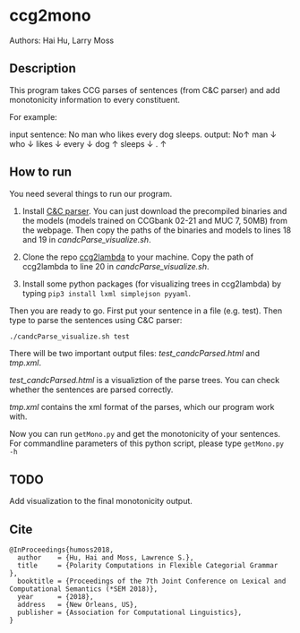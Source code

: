 # ccg2mono
Authors: Hai Hu, Larry Moss

## Description
This program takes CCG parses of sentences (from C&C parser) and add monotonicity information to every constituent.

For example:

input sentence: No man who likes every dog sleeps. 
output: No&uarr; man &darr; who &darr; likes &darr; every &darr; dog &uarr; sleeps &darr; . &uarr;

## How to run
You need several things to run our program.

1. Install [C&C parser](http://www.cl.cam.ac.uk/~sc609/candc-1.00.html). You can just download the precompiled binaries and the models (models trained on CCGbank 02-21 and MUC 7, 50MB) from the webpage. Then copy the paths of the binaries and models to lines 18 and 19 in *candcParse\_visualize.sh*.

2. Clone the repo [ccg2lambda](https://github.com/mynlp/ccg2lambda) to your machine. Copy the path of ccg2lambda to line 20 in *candcParse\_visualize.sh*.

3. Install some python packages (for visualizing trees in ccg2lambda) by typing `pip3 install lxml simplejson pyyaml`.

Then you are ready to go. First put your sentence in a file (e.g. test). Then type to parse the sentences using C&C parser:

```bash
./candcParse_visualize.sh test
```

There will be two important output files: *test_candcParsed.html* and *tmp.xml*.

*test_candcParsed.html* is a visualiztion of the parse trees. You can check whether the sentences are parsed correctly.

*tmp.xml* contains the xml format of the parses, which our program work with.

Now you can run `getMono.py` and get the monotonicity of your sentences. For commandline parameters of this python script, please type `getMono.py -h`

## TODO
Add visualization to the final monotonicity output.

## Cite
```
@InProceedings{humoss2018,
  author    = {Hu, Hai and Moss, Lawrence S.},
  title     = {Polarity Computations in Flexible Categorial Grammar
},
  booktitle = {Proceedings of the 7th Joint Conference on Lexical and Computational Semantics (*SEM 2018)},
  year      = {2018},
  address   = {New Orleans, US},
  publisher = {Association for Computational Linguistics},
}
```

